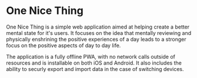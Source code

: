 # One Nice Thing

One Nice Thing is a simple web application aimed at helping create a better mental state for it's users. It focuses on the idea that mentally reviewing and physically enshrining the positive experiences of a day leads to a stronger focus on the positive aspects of day to day life.

The application is a fully offline PWA, with no network calls outside of resources and is installable on both iOS and Android. It also includes the ability to securly export and import data in the case of switching devices.
